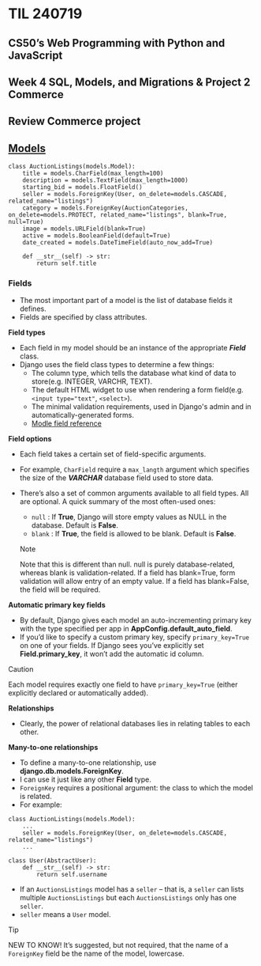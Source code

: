 # TIL 240719

## CS50’s Web Programming with Python and JavaScript

## Week 4 SQL, Models, and Migrations & Project 2 Commerce

## Review Commerce project

## [Models](https://docs.djangoproject.com/en/5.0/topics/db/models/)
```
class AuctionListings(models.Model):
    title = models.CharField(max_length=100)
    description = models.TextField(max_length=1000)
    starting_bid = models.FloatField()
    seller = models.ForeignKey(User, on_delete=models.CASCADE, related_name="listings")
    category = models.ForeignKey(AuctionCategories, on_delete=models.PROTECT, related_name="listings", blank=True, null=True)
    image = models.URLField(blank=True)
    active = models.BooleanField(default=True)
    date_created = models.DateTimeField(auto_now_add=True)

    def __str__(self) -> str:
        return self.title
```

### Fields
- The most important part of a model is the list of database fields it defines.
- Fields are specified by class attributes.

**Field types**
- Each field in my model should be an instance of the appropriate ***Field*** class.
- Django uses the field class types to determine a few things:
  - The column type, which tells the database what kind of data to store(e.g. INTEGER, VARCHR, TEXT).
  - The default HTML widget to use when rendering a form field(e.g. `<input type="text"`, `<select>`).
  - The minimal validation requirements, used in Django's admin and in automatically-generated forms.
  - [Modle field reference](https://docs.djangoproject.com/en/5.0/ref/models/fields/#model-field-types)

**Field options**
- Each field takes a certain set of field-specific arguments.
- For example, `CharField` require a `max_langth` argument which specifies the size of the ***VARCHAR*** database field used to store data.
- There’s also a set of common arguments available to all field types. All are optional. A quick summary of the most often-used ones:
  - `null` : If **True**, Django will store empty values as NULL in the database. Default is **False**.
  - `blank` : If **True**, the field is allowed to be blank. Default is **False**.

  > [!NOTE]
  > Note that this is different than null. null is purely database-related, whereas blank is validation-related. If a field has blank=True, form validation will allow entry of an empty value. If a field has blank=False, the field will be required.

**Automatic primary key fields**
- By default, Django gives each model an auto-incrementing primary key with the type specified per app in **AppConfig.default_auto_field**.
- If you’d like to specify a custom primary key, specify `primary_key=True` on one of your fields. If Django sees you’ve explicitly set **Field.primary_key**, it won’t add the automatic id column.
> [!CAUTION]
> Each model requires exactly one field to have `primary_key=True` (either explicitly declared or automatically added).


**Relationships**
- Clearly, the power of relational databases lies in relating tables to each other. 

**Many-to-one relationships**
- To define a many-to-one relationship, use **django.db.models.ForeignKey**.
-  I can use it just like any other **Field** type.
- `ForeignKey` requires a positional argument: the class to which the model is related.
- For example:
```
class AuctionListings(models.Model):
    ...
    seller = models.ForeignKey(User, on_delete=models.CASCADE, related_name="listings")
    ...

class User(AbstractUser):
    def __str__(self) -> str:
        return self.username
```
- If an `AuctionsListings` model has a `seller` – that is, a `seller` can lists multiple `AuctionsListings` but each `AuctionsListings` only has one `seller`.
- `seller` means a `User` model.
> [!TIP]
> NEW TO KNOW!
> It’s suggested, but not required, that the name of a `ForeignKey` field  be the name of the model, lowercase.